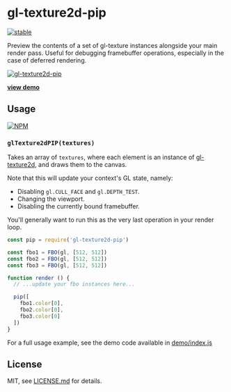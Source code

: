 # gl-texture2d-pip

[![stable](http://badges.github.io/stability-badges/dist/stable.svg)](http://github.com/badges/stability-badges)

Preview the contents of a set of gl-texture instances alongside your main render pass. Useful for debugging framebuffer operations, especially in the case of deferred rendering.

[![gl-texture2d-pip](http://i.imgur.com/xCNJDQe.gif)](http://stack.gl/gl-texture2d-pip/)

[**view demo**](http://stack.gl/gl-texture2d-pip/)

## Usage

[![NPM](https://nodei.co/npm/gl-texture2d-pip.png)](https://www.npmjs.com/package/gl-texture2d-pip)

### `glTexture2dPIP(textures)`

Takes an array of `textures`, where each element is an instance of [gl-texture2d](http://github.com/stackgl/gl-texture2d), and draws them to the canvas.

Note that this will update your context's GL state, namely:

* Disabling `gl.CULL_FACE` and `gl.DEPTH_TEST`.
* Changing the viewport.
* Disabling the currently bound framebuffer.

You'll generally want to run this as the very last operation in your render loop.

``` javascript
const pip = require('gl-texture2d-pip')

const fbo1 = FBO(gl, [512, 512])
const fbo2 = FBO(gl, [512, 512])
const fbo3 = FBO(gl, [512, 512])

function render () {
  // ...update your fbo instances here...

  pip([
    fbo1.color[0],
    fbo2.color[0],
    fbo3.color[0]
  ])
}
```

For a full usage example, see the demo code available in [demo/index.js](http://github.com/stackgl/gl-texture2d-pip/blob/master/demo/index.js)

## License

MIT, see [LICENSE.md](http://github.com/stackgl/gl-texture2d-pip/blob/master/LICENSE.md) for details.
